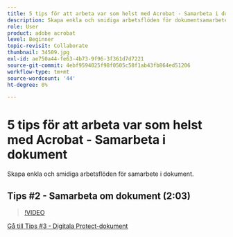 ```yaml
---
title: 5 tips för att arbeta var som helst med Acrobat - Samarbeta i dokument
description: Skapa enkla och smidiga arbetsflöden för dokumentsamarbete
role: User
product: adobe acrobat
level: Beginner
topic-revisit: Collaborate
thumbnail: 34509.jpg
exl-id: ae750a44-fe63-4b73-9f96-3f361d7d7221
source-git-commit: 4ebf9594025f98f0505c58f1ab43fb864ed51206
workflow-type: tm+mt
source-wordcount: '44'
ht-degree: 0%

---
```


# 5 tips för att arbeta var som helst med Acrobat - Samarbeta i dokument

Skapa enkla och smidiga arbetsflöden för samarbete i dokument.

## Tips #2 - Samarbeta om dokument (2:03)

>[!VIDEO](https://video.tv.adobe.com/v/34509?quality=12&learn=on&hidetitle=true)

[Gå till Tips #3 - Digitala Protect-dokument](protect-digital-documents.md)